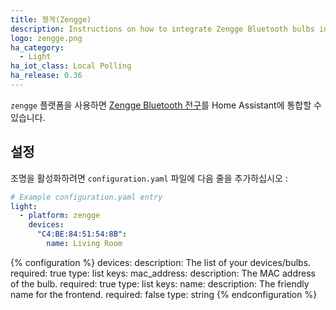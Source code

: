 ```yaml
---
title: 젱게(Zengge)
description: Instructions on how to integrate Zengge Bluetooth bulbs into Home Assistant.
logo: zengge.png
ha_category:
  - Light
ha_iot_class: Local Polling
ha_release: 0.36
---
```


`zengge` 플랫폼을 사용하면 [Zengge Bluetooth 전구](http://www.zengge.com/)를 Home Assistant에 통합할 수 있습니다.

## 설정

조명을 활성화하려면 `configuration.yaml` 파일에 다음 줄을 추가하십시오 :

```yaml
# Example configuration.yaml entry
light:
  - platform: zengge
    devices:
      "C4:BE:84:51:54:8B":
        name: Living Room
```

{% configuration %}
devices:
  description: The list of your devices/bulbs.
  required: true
  type: list
  keys:
    mac_address:
      description: The MAC address of the bulb.
      required: true
      type: list
      keys:
        name:
          description: The friendly name for the frontend.
          required: false
          type: string
{% endconfiguration %}
